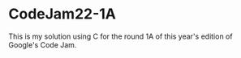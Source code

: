 # CodeJam22-1A
This is my solution using C for the round 1A of this year's edition of Google's Code Jam.
